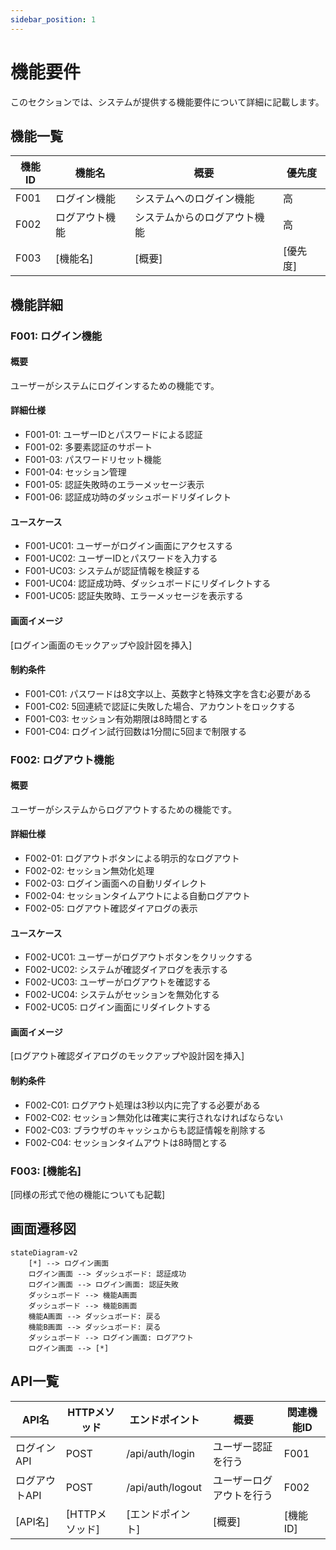 ```yaml
---
sidebar_position: 1
---
```


# 機能要件

このセクションでは、システムが提供する機能要件について詳細に記載します。

## 機能一覧

| 機能ID | 機能名 | 概要 | 優先度 |
|--------|-------|------|--------|
| F001 | ログイン機能 | システムへのログイン機能 | 高 |
| F002 | ログアウト機能 | システムからのログアウト機能 | 高 |
| F003 | [機能名] | [概要] | [優先度] |

## 機能詳細

### F001: ログイン機能

#### 概要
ユーザーがシステムにログインするための機能です。

#### 詳細仕様
- F001-01: ユーザーIDとパスワードによる認証
- F001-02: 多要素認証のサポート
- F001-03: パスワードリセット機能
- F001-04: セッション管理
- F001-05: 認証失敗時のエラーメッセージ表示
- F001-06: 認証成功時のダッシュボードリダイレクト

#### ユースケース
- F001-UC01: ユーザーがログイン画面にアクセスする
- F001-UC02: ユーザーIDとパスワードを入力する
- F001-UC03: システムが認証情報を検証する
- F001-UC04: 認証成功時、ダッシュボードにリダイレクトする
- F001-UC05: 認証失敗時、エラーメッセージを表示する

#### 画面イメージ
[ログイン画面のモックアップや設計図を挿入]

#### 制約条件
- F001-C01: パスワードは8文字以上、英数字と特殊文字を含む必要がある
- F001-C02: 5回連続で認証に失敗した場合、アカウントをロックする
- F001-C03: セッション有効期限は8時間とする
- F001-C04: ログイン試行回数は1分間に5回まで制限する

### F002: ログアウト機能

#### 概要
ユーザーがシステムからログアウトするための機能です。

#### 詳細仕様
- F002-01: ログアウトボタンによる明示的なログアウト
- F002-02: セッション無効化処理
- F002-03: ログイン画面への自動リダイレクト
- F002-04: セッションタイムアウトによる自動ログアウト
- F002-05: ログアウト確認ダイアログの表示

#### ユースケース
- F002-UC01: ユーザーがログアウトボタンをクリックする
- F002-UC02: システムが確認ダイアログを表示する
- F002-UC03: ユーザーがログアウトを確認する
- F002-UC04: システムがセッションを無効化する
- F002-UC05: ログイン画面にリダイレクトする

#### 画面イメージ
[ログアウト確認ダイアログのモックアップや設計図を挿入]

#### 制約条件
- F002-C01: ログアウト処理は3秒以内に完了する必要がある
- F002-C02: セッション無効化は確実に実行されなければならない
- F002-C03: ブラウザのキャッシュからも認証情報を削除する
- F002-C04: セッションタイムアウトは8時間とする

### F003: [機能名]

[同様の形式で他の機能についても記載]

## 画面遷移図

```mermaid
stateDiagram-v2
    [*] --> ログイン画面
    ログイン画面 --> ダッシュボード: 認証成功
    ログイン画面 --> ログイン画面: 認証失敗
    ダッシュボード --> 機能A画面
    ダッシュボード --> 機能B画面
    機能A画面 --> ダッシュボード: 戻る
    機能B画面 --> ダッシュボード: 戻る
    ダッシュボード --> ログイン画面: ログアウト
    ログイン画面 --> [*]
```

## API一覧

| API名 | HTTPメソッド | エンドポイント | 概要 | 関連機能ID |
|-------|-------------|--------------|------|-----------|
| ログインAPI | POST | /api/auth/login | ユーザー認証を行う | F001 |
| ログアウトAPI | POST | /api/auth/logout | ユーザーログアウトを行う | F002 |
| [API名] | [HTTPメソッド] | [エンドポイント] | [概要] | [機能ID] |
